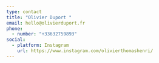 ```yaml
---
type: contact
title: "Olivier Duport "
email: hello@olivierduport.fr
phone:
  - number: "+33632759893"
social:
  - platform: Instagram
    url: https://www.instagram.com/olivierthomashenri/
---
```


